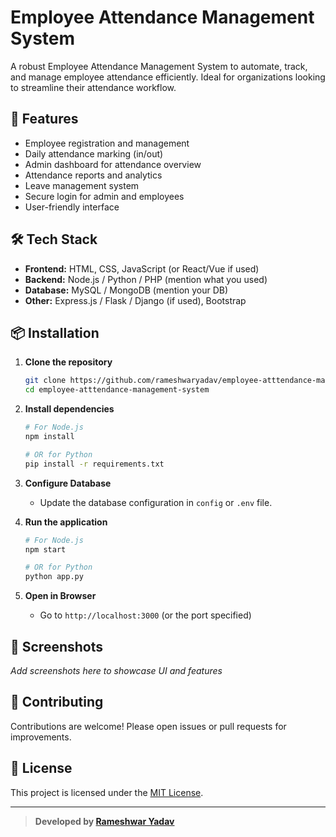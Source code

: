 # Employee Attendance Management System

A robust Employee Attendance Management System to automate, track, and manage employee attendance efficiently. Ideal for organizations looking to streamline their attendance workflow.

## 🚀 Features

- Employee registration and management
- Daily attendance marking (in/out)
- Admin dashboard for attendance overview
- Attendance reports and analytics
- Leave management system
- Secure login for admin and employees
- User-friendly interface

## 🛠️ Tech Stack

- **Frontend:** HTML, CSS, JavaScript (or React/Vue if used)
- **Backend:** Node.js / Python / PHP (mention what you used)
- **Database:** MySQL / MongoDB (mention your DB)
- **Other:** Express.js / Flask / Django (if used), Bootstrap

## 📦 Installation

1. **Clone the repository**
   ```bash
   git clone https://github.com/rameshwaryadav/employee-atttendance-management-system.git
   cd employee-atttendance-management-system
   ```

2. **Install dependencies**
   ```bash
   # For Node.js
   npm install

   # OR for Python
   pip install -r requirements.txt
   ```

3. **Configure Database**
   - Update the database configuration in `config` or `.env` file.

4. **Run the application**
   ```bash
   # For Node.js
   npm start

   # OR for Python
   python app.py
   ```

5. **Open in Browser**
   - Go to `http://localhost:3000` (or the port specified)

## 📸 Screenshots

_Add screenshots here to showcase UI and features_

## 🤝 Contributing

Contributions are welcome! Please open issues or pull requests for improvements.

## 📄 License

This project is licensed under the [MIT License](LICENSE).

---

> **Developed by [Rameshwar Yadav](https://github.com/rameshwaryadav)**